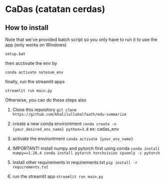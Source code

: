 # CaDas (catatan cerdas)

## How to install

Note that we've provided batch script so you only have to run it to use the app (only works on Windows)

`
setup.bat
`

then acctivate the env by

`
conda activate notesum_env
`

finally, run the streamlit apps

`
streamlit run main.py
`

Otherwise, you can do these steps also
1. Clone this repository
`git clone https://github.com/khalilullahalfaath/edu-summarize`

2. create a new conda environtment
`
conda create -n {your_desired_env_name} python=3.8
`
ex: cadas_env

3. activate the environtment
`
conda activate {your_env_name}
`

4. IMPORTANT! install numpy and pytorch first using conda
`
conda install numpy==1.26.4
conda install pytorch torchvision cpuonly -c pytorch
`

5. Install other requirements in requirements.txt
`
pip install -r requirements.txt
`

6. run the streamlit app
`
streamlit run main.py
`
